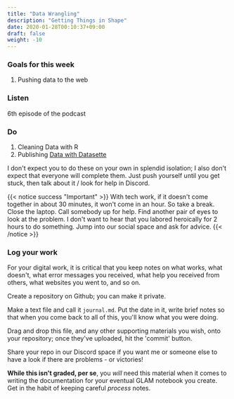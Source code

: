 ```yaml
---
title: "Data Wrangling"
description: "Getting Things in Shape"
date: 2020-01-28T00:10:37+09:00
draft: false
weight: -10
---
```


### Goals for this week

1. Pushing data to the web

### Listen

6th episode of the podcast


### Do

1. Cleaning Data with R
2. Publishing [Data with Datasette](/building/datasette-guidance/)

I don't expect you to do these on your own in splendid isolation; I also don't expect that everyone will complete them. Just push yourself until you get stuck, then talk about it / look for help in Discord.

{{< notice success "Important" >}} With tech work, if it doesn't come together in about 30 minutes, it won't come in an hour. So take a break. Close the laptop. Call somebody up for help. Find another pair of eyes to look at the problem. I don't want to hear that you labored heroically for 2 hours to do something. Jump into our social space and ask for advice.
{{< /notice >}}

### Log your work

For your digital work, it is critical that you keep notes on what works, what doesn't, what error messages you received, what help you received from others, what websites you went to, and so on.

Create a repository on Github; you can make it private.

Make a text file and call it `journal.md`. Put the date in it, write brief notes so that when you come back to all of this, you'll know what you were doing.

Drag and drop this file, and any other supporting materials you wish, onto your repository; once they've uploaded, hit the 'commit' button.

Share your repo in our Discord space if you want me or someone else to have a look if there are problems - or victories!

**While this isn't graded, per se**, you _will_ need this material when it comes to writing the documentation for your eventual GLAM notebook you create. Get in the habit of keeping careful _process_ notes.
